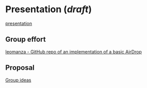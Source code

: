 # Presentation (_draft_)
[presentation](./Group1-BladeRunner.pdf)

## Group effort
[leomanza - GitHub repo of an implementation of a basic AirDrop](https://github.com/leomanza/zk-human-airdrop)

## Proposal
[Group ideas](./ideas.pdf)

